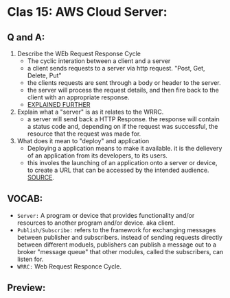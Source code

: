 # Clas 15: AWS Cloud Server:

## Q and A:

1. Describe the WEb Request Response Cycle
   - The cyclic interation between a client and a server
   - a client sends requests to a server via http request. "Post, Get, Delete, Put"
   - the clients requests are sent through a body or header to the server.
   - the server will process the request details, and then fire back to the client with an appropriate response.
   - [EXPLAINED FURTHER](https://medium.com/@jen_strong/the-request-response-cycle-of-the-web-1b7e206e9047)
2. Explain what a "server" is as it relates to the WRRC.
   - a server will send back a HTTP Response. the response will contain a status code and, depending on if the request was successful, the resource that the request was made for.
3. What does it mean to "deploy" and application
   - Deploying a application means to make it available. it is the delievery of an application from its developers, to its users.
   - this involes the launching of an application onto a server or device, to create a URL that can be accessed by the intended audience. [SOURCE](https://www.sumologic.com/glossary/software-deployment/).

## VOCAB:

- `Server:` A program or device that provides functionality and/or resources to another program and/or device. aka client.
- `Publish/Subscribe:` refers to the framework for exchanging messages between publisher and subscribers. instead of sending requests directly between different moduels, publishers can publish a message out to a broker "message queue" that other modules, called the subscribers, can listen for. [](https://www.youtube.com/watch?v=FMhbR_kQeHw)
- `WRRC:` Web Request Responce Cycle.

## Preview:
